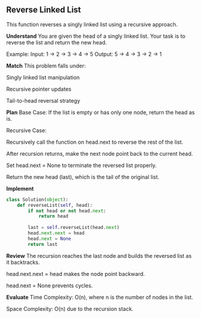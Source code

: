 ## Reverse Linked List
This function reverses a singly linked list using a recursive approach.

**Understand**
You are given the head of a singly linked list. Your task is to reverse the list and return the new head.

Example:
Input: 1 → 2 → 3 → 4 → 5
Output: 5 → 4 → 3 → 2 → 1

**Match**
This problem falls under:

Singly linked list manipulation

Recursive pointer updates

Tail-to-head reversal strategy

**Plan**
Base Case: If the list is empty or has only one node, return the head as is.

Recursive Case:

Recursively call the function on head.next to reverse the rest of the list.

After recursion returns, make the next node point back to the current head.

Set head.next = None to terminate the reversed list properly.

Return the new head (last), which is the tail of the original list.

**Implement**
```python
class Solution(object):
    def reverseList(self, head):
        if not head or not head.next:
            return head
        
        last = self.reverseList(head.next)
        head.next.next = head
        head.next = None
        return last
```

**Review**
The recursion reaches the last node and builds the reversed list as it backtracks.

head.next.next = head makes the node point backward.

head.next = None prevents cycles.

**Evaluate**
Time Complexity: O(n), where n is the number of nodes in the list.

Space Complexity: O(n) due to the recursion stack.